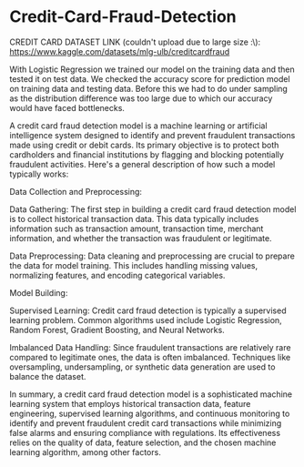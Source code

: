 # Credit-Card-Fraud-Detection


CREDIT CARD DATASET LINK (couldn't upload due to large size :\\): https://www.kaggle.com/datasets/mlg-ulb/creditcardfraud

With Logistic Regression we trained our model on the training data and then tested it on test data. We checked the accuracy score for prediction model on training data and testing data. Before this we had to do under sampling as the distribution difference was too large due to which our accuracy would have faced bottlenecks.

A credit card fraud detection model is a machine learning or artificial intelligence system designed to identify and prevent fraudulent transactions made using credit or debit cards. Its primary objective is to protect both cardholders and financial institutions by flagging and blocking potentially fraudulent activities. Here's a general description of how such a model typically works:

Data Collection and Preprocessing:

Data Gathering: The first step in building a credit card fraud detection model is to collect historical transaction data. This data typically includes information such as transaction amount, transaction time, merchant information, and whether the transaction was fraudulent or legitimate.

Data Preprocessing: Data cleaning and preprocessing are crucial to prepare the data for model training. This includes handling missing values, normalizing features, and encoding categorical variables.

Model Building:

Supervised Learning: Credit card fraud detection is typically a supervised learning problem. Common algorithms used include Logistic Regression, Random Forest, Gradient Boosting, and Neural Networks.

Imbalanced Data Handling: Since fraudulent transactions are relatively rare compared to legitimate ones, the data is often imbalanced. Techniques like oversampling, undersampling, or synthetic data generation are used to balance the dataset.

In summary, a credit card fraud detection model is a sophisticated machine learning system that employs historical transaction data, feature engineering, supervised learning algorithms, and continuous monitoring to identify and prevent fraudulent credit card transactions while minimizing false alarms and ensuring compliance with regulations. Its effectiveness relies on the quality of data, feature selection, and the chosen machine learning algorithm, among other factors.
